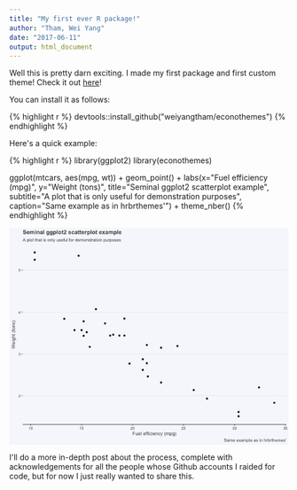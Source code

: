 ```yaml
---
title: "My first ever R package!"
author: "Tham, Wei Yang"
date: "2017-06-11"
output: html_document
---
```




Well this is pretty darn exciting. I made my first package and first custom theme! Check it out [here](https://github.com/weiyangtham/econothemes)!

You can install it as follows: 


{% highlight r %}
devtools::install_github("weiyangtham/econothemes")
{% endhighlight %}

Here's a quick example: 


{% highlight r %}
library(ggplot2)
library(econothemes)

ggplot(mtcars, aes(mpg, wt)) +
  geom_point() +
  labs(x="Fuel efficiency (mpg)", y="Weight (tons)",
       title="Seminal ggplot2 scatterplot example",
       subtitle="A plot that is only useful for demonstration purposes",
       caption="Same example as in hrbrthemes'") + 
  theme_nber()
{% endhighlight %}

<img src="/figs/2017-06-11-first_package/unnamed-chunk-2-1.png" title="center" alt="center" style="display: block; margin: auto;" />

I'll do a more in-depth post about the process, complete with acknowledgements for all the people whose Github accounts I raided for code, but for now I just really wanted to share this. 


